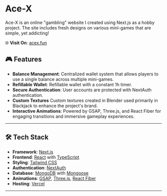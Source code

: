 # Ace-X

Ace-X is an online "gambling" website I created using Next.js as a hobby project. The site includes fresh designs on various mini-games that are simple, yet addicting!

🌐 **Visit On**: [acex.fun](https://acex.fun)


## 🎮 Features

- **Balance Management**: Centralized wallet system that allows players to use a single balance across multiple mini-games.
- **Refillable Wallet**: Refillable wallet with a constant 1h timer.
- **Secure Authentication**: User accounts are protected with NextAuth authentication.
- **Custom Textures** Custom textures created in Blender used primarily in Blackjack to enhance the project's brand.
- **Interactive Animations**: Powered by GSAP, Three.js, and React Fiber for engaging transitions and immersive gameplay experiences.

---

## 🛠️ Tech Stack

- **Framework**: [Next.js](https://nextjs.org/)
- **Frontend**: [React](https://reactjs.org/) with [TypeScript](https://www.typescriptlang.org/)
- **Styling**: [Tailwind CSS](https://tailwindcss.com/)
- **Authentication**: [NextAuth](https://next-auth.js.org/)
- **Database**: [MongoDB](https://www.mongodb.com/) with [Mongoose](https://mongoosejs.com/)
- **Animations**: [GSAP](https://greensock.com/gsap/), [Three.js](https://threejs.org/), [React Fiber](https://docs.pmnd.rs/react-three-fiber/getting-started/introduction)
- **Hosting**: [Vercel](https://vercel.com/)

---

